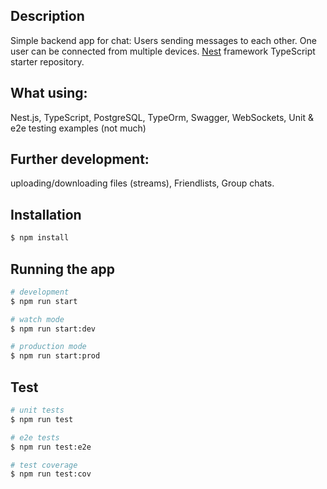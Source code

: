## Description

Simple backend app for chat:
Users sending messages to each other. One user can be connected from multiple devices.
[Nest](https://github.com/nestjs/nest) framework TypeScript starter repository.

## What using:

Nest.js,
TypeScript,
PostgreSQL,
TypeOrm,
Swagger,
WebSockets,
Unit & e2e testing examples (not much)

## Further development:

uploading/downloading files (streams),
Friendlists,
Group chats.

## Installation

```bash
$ npm install
```

## Running the app

```bash
# development
$ npm run start

# watch mode
$ npm run start:dev

# production mode
$ npm run start:prod
```

## Test

```bash
# unit tests
$ npm run test

# e2e tests
$ npm run test:e2e

# test coverage
$ npm run test:cov
```
